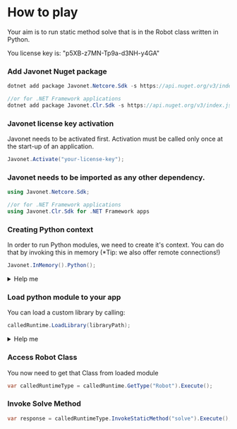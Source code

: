 # How to play

Your aim is to run static method solve that is in the Robot class written in Python.

You license key is: "p5XB-z7MN-Tp9a-d3NH-y4GA"

### Add Javonet Nuget package
```c#
dotnet add package Javonet.Netcore.Sdk -s https://api.nuget.org/v3/index.json

//or for .NET Framework applications
dotnet add package Javonet.Clr.Sdk -s https://api.nuget.org/v3/index.json
```

### Javonet license key activation
Javonet needs to be activated first. Activation must be called only once at the start-up of an application.

```c#
Javonet.Activate("your-license-key");
```

### Javonet needs to be imported as any other dependency.
```c#
using Javonet.Netcore.Sdk; 

//or for .NET Framework applications 
using Javonet.Clr.Sdk for .NET Framework apps
```

### Creating Python context
In order to run Python modules, we need to create it's context.
You can do that by invoking this in memory (*Tip: we also offer remote connections!)

```c#
Javonet.InMemory().Python();
```

<details>
  <summary>Help me</summary>
  
  ### Code
  ```c#
  var calledRuntime = Javonet.InMemory().Python();
  ```
</details>

### Load python module to your app
You can load a custom library by calling:
  ```c#
  calledRuntime.LoadLibrary(libraryPath);
  ```

<details>
  <summary>Help me</summary>
  
  ### Code
  ```c#
  var libraryPath = "./robot-connector.py";
  calledRuntime.LoadLibrary(libraryPath);
  ```
</details>

### Access Robot Class
You now need to get that Class from loaded module
  ```c#
  var calledRuntimeType = calledRuntime.GetType("Robot").Execute();
  ```

### Invoke Solve Method

  ```c#
  var response = calledRuntimeType.InvokeStaticMethod("solve").Execute();
  ```